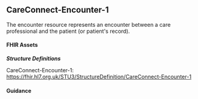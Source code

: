 ## CareConnect-Encounter-1 ##

The encounter resource represents an encounter between a care professional and the patient (or patient's record).

#### FHIR Assets ####

***Structure Definitions***
CareConnect-Encounter-1: <a href="https://fhir.hl7.org.uk/STU3/StructureDefinition/CareConnect-Encounter-1"> https://fhir.hl7.org.uk/STU3/StructureDefinition/CareConnect-Encounter-1 </a>
#### Guidance ####

